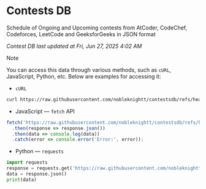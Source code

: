 # Contests DB

Schedule of Ongoing and Upcoming contests from AtCoder, CodeChef, Codeforces, LeetCode and GeeksforGeeks in JSON format

*Contest DB last updated at Fri, Jun 27, 2025 4:02 AM*  

> [!NOTE]
> You can access this data through various methods, such as `cURL`, JavaScript, Python, etc. Below are examples for accessing it:
> 
> - `cURL`
> ```sh
> curl https://raw.githubusercontent.com/nobleknightt/contestsdb/refs/heads/main/contests
> ```
> 
> - JavaScript — `fetch` API
> ```javascript
> fetch('https://raw.githubusercontent.com/nobleknightt/contestsdb/refs/heads/main/contests')
>   .then(response => response.json())
>   .then(data => console.log(data))
>   .catch(error => console.error('Error:', error));
> ```
> 
> - Python — `requests`
> ```python
> import requests
> response = requests.get('https://raw.githubusercontent.com/nobleknightt/contestsdb/refs/heads/main/contests')
> data = response.json()
> print(data)
> ```
